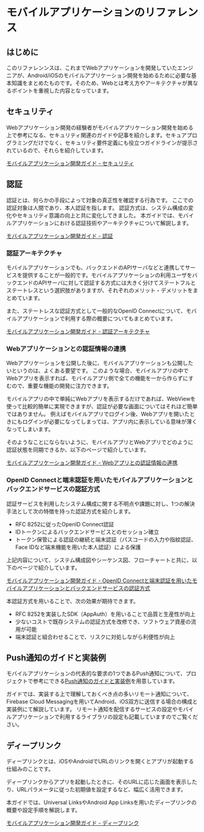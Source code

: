 # モバイルアプリケーションのリファレンス

## はじめに

このリファレンンスは、これまでWebアプリケーションを開発していたエンジニアが、Android/iOSのモバイルアプリケーション開発を始めるために必要な基本知識をまとめたものです。そのため、Webとは考え方やアーキテクチャが異なるポイントを重視した内容となっています。

## セキュリティ

Webアプリケーション開発の経験者がモバイルアプリケーション開発を始める上で参考になる、セキュリティ関連のガイドや記事を紹介します。セキュアプログラミングだけでなく、セキュリティ要件定義にも役立つガイドラインが提示されているので、それらを紹介しています。

[モバイルアプリケーション開発ガイド - セキュリティ](https://fintan-contents.github.io/mobile-app-crib-notes/docs/notes-in-mobile-application-development/)

## 認証

認証とは、何らかの手段によって対象の真正性を確認する行為です。
ここでの認証対象は人間であり、本人認証を指します。
認証方式は、システム構成の変化やセキュリティ意識の向上と共に変化してきました。
本ガイドでは、モバイルアプリケーションにおける認証技術やアーキテクチャについて解説します。

[モバイルアプリケーション開発ガイド - 認証](https://fintan-contents.github.io/mobile-app-crib-notes/docs/auth/overview)

### 認証アーキテクチャ

モバイルアプリケーションでも、バックエンドのAPIサーバなどと連携してサービスを提供することが一般的です。モバイルアプリケーションの利用ユーザをバックエンドのAPIサーバに対して認証する方式には大きく分けてステートフルとステートレスという選択肢がありますが、それぞれのメリット・デメリットをまとめています。

また、ステートレスな認証方式として一般的なOpenID Connectについて、モバイルアプリケーションで利用する際の概要についてもまとめています。

[モバイルアプリケーション開発ガイド - 認証アーキテクチャ](https://fintan-contents.github.io/mobile-app-crib-notes/docs/auth/authn-architecture)

### Webアプリケーションとの認証情報の連携

Webアプリケーションを公開した後に、モバイルアプリケーションも公開したいというのは、よくある要望です。 このような場合、モバイルアプリの中でWebアプリを表示すれば、モバイルアプリ側で全ての機能を一から作らずにすむので、重要な機能の開発に注力できます。

モバイルアプリの中で単純にWebアプリを表示するだけであれば、WebViewを使って比較的簡単に実現できますが、認証が必要な画面についてはそれほど簡単ではありません。 例えばモバイルアプリでログイン後、Webアプリを開いたときにもログインが必要になってしまっては、アプリ内に表示している意味が薄くなってしまいます。

そのようなことにならないように、モバイルアプリとWebアプリでどのように認証状態を同期できるか、以下のページで紹介しています。

[モバイルアプリケーション開発ガイド - Webアプリとの認証情報の連携](https://fintan-contents.github.io/mobile-app-crib-notes/docs/webassets-integration/)

### OpenID Connectと端末認証を用いたモバイルアプリケーションとバックエンドサービスの認証方式

認証サービスを利用したシステム構成に関する不明点や課題に対し、1つの解決手法として次の特徴を持った認証方式を紹介します。

- RFC 8252に従ったOpenID Connect認証
- IDトークンによるバックエンドサービスとのセッション確立
- トークン保管による認証の継続と端末認証（パスコードの入力や指紋認証、Face IDなど端末機能を用いた本人認証）による保護

上記内容について、システム構成図やシーケンス図、フローチャートと共に、以下のページで紹介しています。

[モバイルアプリケーション開発ガイド - OpenID Connectと端末認証を用いたモバイルアプリケーションとバックエンドサービスの認証方式](https://fintan-contents.github.io/mobile-app-crib-notes/docs/auth/authn-with-backend-using-OIDC-and-device-authn)

本認証方式を用いることで、次の効果が期待できます。

- RFC 8252を実装したSDK（AppAuth）を用いることで品質と生産性が向上
- 少ないコストで既存システムの認証方式を改修でき、ソフトウェア資産の流用が可能
- 端末認証と組合わせることで、リスクに対処しながら利便性が向上

## Push通知のガイドと実装例

モバイルアプリケーションの代表的な要求の1つであるPush通知について、プロジェクトで参考にできる[Push通知のガイドと実装例](https://ws-4020.github.io/mobile-app-crib-notes/reference/notification/overview)を用意しています。

ガイドでは、実装する上で理解しておくべき点の多いリモート通知について、Firebase Cloud Messagingを用いてAndroid、iOS双方に送信する場合の構成と実装例にて解説しています。
リモート通知を配信するサービスの設定やモバイルアプリケーションで利用するライブラリの設定も記載していますのでご覧ください。

## ディープリンク

ディープリンクとは、iOSやAndroidでURLのリンクを開くとアプリが起動する仕組みのことです。

ディープリンクからアプリを起動したときに、そのURLに応じた画面を表示したり、URLパラメータに従った初期値を設定するなど、幅広く活用できます。

本ガイドでは、Universal LinksやAndroid App Linksを用いたディープリンクの概要や設定手順を解説します。

[モバイルアプリケーション開発ガイド - ディープリンク](https://ws-4020.github.io/mobile-app-crib-notes/reference/deep-link/overview)
